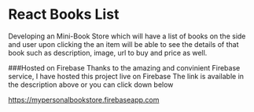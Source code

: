 # React Books List

Developing an Mini-Book Store which will have a list of books on the side and user upon clicking the an item will be able to see the details of that book such as description, image, url to buy and price as well.

###Hosted on Firebase
Thanks to the amazing and convinient Firebase service, I have hosted this project live on Firebase
The link is available in the description above or you can click down below

https://mypersonalbookstore.firebaseapp.com
